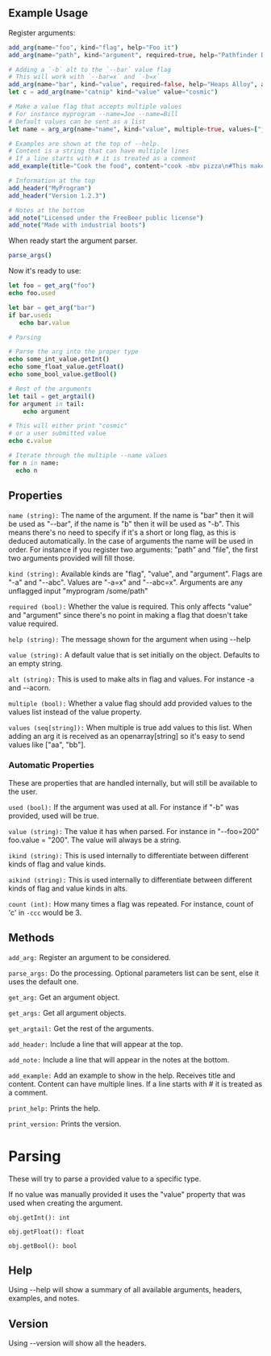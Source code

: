 ## Example Usage

Register arguments:
```nim
add_arg(name="foo", kind="flag", help="Foo it")
add_arg(name="path", kind="argument", required=true, help="Pathfinder Dir")

# Adding a `-b` alt to the `--bar` value flag
# This will work with `--bar=x` and `-b=x`
add_arg(name="bar", kind="value", required=false, help="Heaps Alloy", alt="b")
let c = add_arg(name="catnip" kind="value" value="cosmic")

# Make a value flag that accepts multiple values
# For instance myprogram --name=Joe --name=Bill
# Default values can be sent as a list
let name = arg_arg(name="name", kind="value", multiple=true, values=["jaja", "jojo"], alt="n")

# Examples are shown at the top of --help. 
# Content is a string that can have multiple lines
# If a line starts with # it is treated as a comment
add_example(title="Cook the food", content="cook -mbv pizza\n#This makes the pizza\n#Very cool")

# Information at the top
add_header("MyProgram")
add_header("Version 1.2.3")

# Notes at the bottom
add_note("Licensed under the FreeBeer public license")
add_note("Made with industrial boots")
```

When ready start the argument parser.
```nim
parse_args()
```

Now it's ready to use:
```nim
let foo = get_arg("foo")
echo foo.used

let bar = get_arg("bar")
if bar.used:
   echo bar.value

# Parsing

# Parse the arg into the proper type
echo some_int_value.getInt()
echo some_float_value.getFloat()
echo some_bool_value.getBool()

# Rest of the arguments
let tail = get_argtail()
for argument in tail:
    echo argument

# This will either print "cosmic" 
# or a user submitted value
echo c.value

# Iterate through the multiple --name values
for n in name:
  echo n
```

## Properties

`name (string):` The name of the argument. If the name is "bar" then it will be used as "--bar", if the name is "b" then it will be used as "-b". This means there's no need to specify if it's a short or long flag, as this is deduced automatically. In the case of arguments the name will be used in order. For instance if you register two arguments: "path" and "file", the first two arguments provided will fill those.

`kind (string):` Available kinds are "flag", "value", and "argument". Flags are "-a" and "--abc". Values are "-a=x" and "--abc=x". Arguments are any unflagged input "myprogram /some/path"

`required (bool):` Whether the value is required. This only affects "value" and "argument" since there's no point in making a flag that doesn't take value required.

`help (string):` The message shown for the argument when using --help

`value (string):` A default value that is set initially on the object. Defaults to an empty string.

`alt (string):` This is used to make alts in flag and values. For instance -a and --acorn.

`multiple (bool):` Whether a value flag should add provided values to the values list instead of the value property.

`values (seq[string]):` When multiple is true add values to this list. When adding an arg it is received as an openarray[string] so it's easy to send values like ["aa", "bb"].

### Automatic Properties

These are properties that are handled internally, but will still be available to the user.

`used (bool):` If the argument was used at all. For instance if "-b" was provided, used will be true.

`value (string):` The value it has when parsed. For instance in "--foo=200" foo.value = "200". The value will always be a string.

`ikind (string):` This is used internally to differentiate between different kinds of flag and value kinds.

`aikind (string):` This is used internally to differentiate between different kinds of flag and value kinds in alts.

`count (int):` How many times a flag was repeated. For instance, count of 'c' in `-ccc` would be 3.

## Methods

`add_arg:` Register an argument to be considered.

`parse_args:` Do the processing. Optional parameters list can be sent, else it uses the default one.

`get_arg:` Get an argument object.

`get_args:` Get all argument objects.

`get_argtail:` Get the rest of the arguments.

`add_header:` Include a line that will appear at the top.

`add_note:` Include a line that will appear in the notes at the bottom.

`add_example:` Add an example to show in the help. Receives title and content. Content can have multiple lines.
If a line starts with # it is treated as a comment.

`print_help:` Prints the help.

`print_version:` Prints the version.

# Parsing

These will try to parse a provided value to a specific type.

If no value was manually provided it uses the "value" property that was used when creating the argument.

`obj.getInt(): int`

`obj.getFloat(): float`

`obj.getBool(): bool`

## Help

Using --help will show a summary of all available arguments, headers, examples, and notes.

## Version

Using --version will show all the headers.